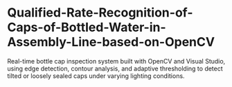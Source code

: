 # Qualified-Rate-Recognition-of-Caps-of-Bottled-Water-in-Assembly-Line-based-on-OpenCV
Real-time bottle cap inspection system built with OpenCV and Visual Studio, using edge detection, contour analysis, and adaptive thresholding to detect tilted or loosely sealed caps under varying lighting conditions.
